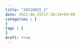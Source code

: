 ```yaml
---
title: "20210825_1"
date: 2021-08-25T17:30:24+09:00
categories : [
]
tags : [
]
draft: true
---
```


<link rel**=**"alternate" type**=**"application/rss+xml" href**=**"https://shortbread2329.github.io/p/%E3%83%88%E3%83%A9%E3%83%B3%E3%82%B9%E8%84%82%E8%82%AA%E9%85%B8%E3%81%AE%E7%96%91%E5%95%8F%E3%81%BE%E3%81%A8%E3%82%81/" title**=**"Site Title">

